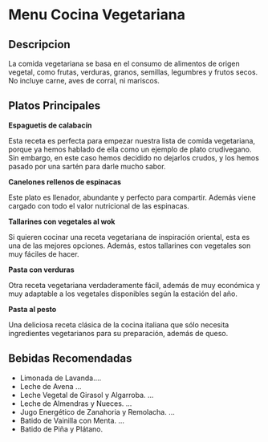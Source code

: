 # Menu Cocina Vegetariana

## Descripcion

La comida vegetariana se basa en el consumo de alimentos de origen vegetal, como frutas, verduras, granos, semillas, legumbres y frutos secos. No incluye carne, aves de corral, ni mariscos. 

## Platos Principales

**Espaguetis de calabacín**

Esta receta es perfecta para empezar nuestra lista de comida vegetariana, porque ya hemos hablado de ella como un ejemplo de plato crudivegano. Sin embargo, en este caso hemos decidido no dejarlos crudos, y los hemos pasado por una sartén para darle mucho sabor.

**Canelones rellenos de espinacas**

Este plato es llenador, abundante y perfecto para compartir. Además viene cargado con todo el valor nutricional de las espinacas.

**Tallarines con vegetales al wok**

Si quieren cocinar una receta vegetariana de inspiración oriental, esta es una de las mejores opciones. Además, estos tallarines con vegetales son muy fáciles de hacer.

**Pasta con verduras**

Otra receta vegetariana verdaderamente fácil, además de muy económica y muy adaptable a los vegetales disponibles según la estación del año.

**Pasta al pesto**

Una deliciosa receta clásica de la cocina italiana que sólo necesita ingredientes vegetarianos para su preparación, además de queso.

## Bebidas Recomendadas

- Limonada de Lavanda....
- Leche de Avena ...
- Leche Vegetal de Girasol y Algarroba. ...
- Leche de Almendras y Nueces. ...
- Jugo Energético de Zanahoria y Remolacha. ...
- Batido de Vainilla con Menta. ...
- Batido de Piña y Plátano.